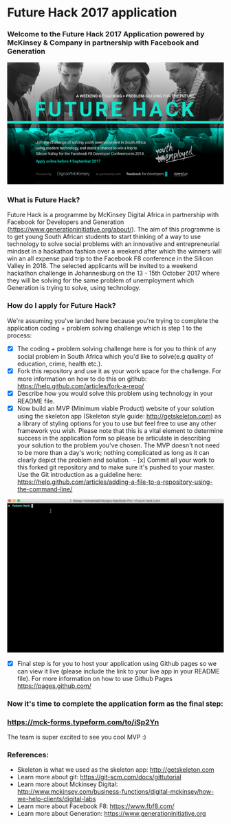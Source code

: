 # Future Hack 2017 application
### Welcome to the Future Hack 2017 Application powered by McKinsey & Company in partnership with Facebook and Generation
![](photo.png)

### What is Future Hack?
Future Hack is a programme by McKinsey Digital Africa in partnership with Facebook for Developers and Generation (https://www.generationinitiative.org/about/). The aim of this programme is to get young South African students to start thinking of a way to use technology to solve social problems with an innovative and entrepreneurial mindset in a hackathon fashion over a weekend after which the winners will win an all expense paid trip to the Facebook F8 conference in the Silicon Valley in 2018.
The selected applicants will be invited to a weekend hackathon challenge in Johannesburg on the 13 - 15th October 2017 where they will be solving for the same problem of unemployment which Generation is trying to solve, using technology.

### How do I apply for Future Hack?
We're assuming you've landed here because you're trying to complete the application coding + problem solving challenge which is step 1 to the process:
 - [x] The coding + problem solving challenge here is for you to think of any social problem in South Africa which you'd like to solve(e.g quality of education, crime, health etc.).
 - [x] Fork this repository and use it as your work space for the challenge. For more information on how to do this on github: https://help.github.com/articles/fork-a-repo/ 
  - [x] Describe how you would solve this problem using technology in your README file.
  - [x] Now build an MVP (Minimum viable Product) website of your solution using the skeleton app (Skeleton style guide: http://getskeleton.com) as a library of styling options for you to use but feel free to use any other framework you wish. Please note that this is a vital element to determine success in the application form so please be articulate in describing your solution to the problem you've chosen. The MVP doesn't not need to be more than a day's work; nothing complicated as long as it can clearly depict the problem and solution.
  - [x] Commit all your work to this forked git repository and to make sure it's pushed to your master. Use the Git introduction as a guideline here: https://help.github.com/articles/adding-a-file-to-a-repository-using-the-command-line/
  <br />

  ![](commit.gif)
   <br />
   
  - [x] Final step is for you to host your application using Github pages so we can view it live (please include the link to your live app in your README file). For more information on how to use Github Pages https://pages.github.com/

### Now it's time to complete the application form as the final step: 
### https://mck-forms.typeform.com/to/iSp2Yn

The team is super excited to see you cool MVP :) 
### References:
- Skeleton is what we used as the skeleton app: http://getskeleton.com
- Learn more about git: https://git-scm.com/docs/gittutorial
- Learn more about Mckinsey Digital: http://www.mckinsey.com/business-functions/digital-mckinsey/how-we-help-clients/digital-labs
- Learn more about Facebook F8: https://www.fbf8.com/
- Learn more about Generation: https://www.generationinitiative.org

